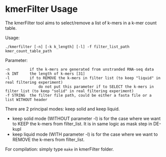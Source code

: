 # kmerFilter Usage

The kmerFilter tool aims to select/remove a list of k-mers in a k-mer count table.

Usage: 

```text
./kmerfilter [-n] [-k k_length] [-l] -f filter_list_path kmer_count_table_path
```

Parameter:

```text
-n         if the k-mers are generated from unstranded RNA-seq data
-k INT     the length of k-mers [31]
-l         if to REMOVE the k-mers in filter list (to keep "liquid" in real filtering experiment)
               do not put this parameter if to SELECT the k-mers in filter list (to keep "solid" in real filtering experiment)
-f STRING  the filter file path, could be either a fasta file or a list WITHOUT header
```

There are 2 principal modes: keep solid and keep liquid.

- keep solid mode (WITHOUT parameter -l) is for the case where we want to KEEP the k-mers from filter\_list. It is in same logic as mask step in DE-kupl
- keep liquid mode (WITH parameter -l) is for the case where we want to REMOVE the k-mers from filter\_list.

For compilation: simply type ```make``` in kmerFilter folder.
